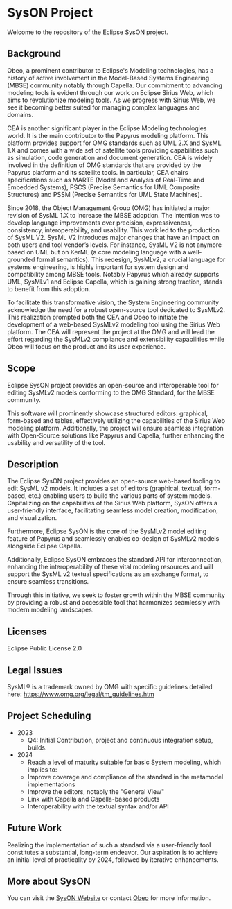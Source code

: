 # SysON Project

Welcome to the repository of the Eclipse SysON project.

## Background

Obeo, a prominent contributor to Eclipse's Modeling technologies, has a history of active involvement in the Model-Based Systems Engineering (MBSE) community notably through Capella. Our commitment to advancing modeling tools is evident through our work on Eclipse Sirius Web, which aims to revolutionize modeling tools. As we progress with Sirius Web, we see it becoming better suited for managing complex languages and domains.

CEA is another significant player in the Eclipse Modeling technologies world. It is the main contributor to the Papyrus modeling platform. This platform provides support for OMG standards such as UML 2.X and SysML 1.X and comes with a wide set of satellite tools providing capabilities such as simulation, code generation and document generation. CEA is widely involved in the definition of OMG standards that are provided by the Papyrus platform and its satellite tools. In particular, CEA chairs specifications such as MARTE (Model and Analysis of Real-Time and Embedded Systems), PSCS (Precise Semantics for UML Composite Structures) and PSSM (Precise Semantics for UML State Machines).

Since 2018, the Object Management Group (OMG) has initiated a major revision of SysML 1.X to increase the MBSE adoption. The intention was to develop language improvements over precision, expressiveness, consistency, interoperability, and usability. This work led to the production of SysML V2. SysML V2 introduces major changes that have an impact on both users and tool vendor’s levels. For instance, SysML V2 is not anymore based on UML but on KerML (a core modeling language with a well-grounded formal semantics). This redesign, SysMLv2, a crucial language for systems engineering, is highly important for system design and compatibility among MBSE tools. Notably Papyrus which already supports UML, SysMLv1 and Eclipse Capella, which is gaining strong traction, stands to benefit from this adoption.

To facilitate this transformative vision, the System Engineering community acknowledge the need for a robust open-source tool dedicated to SysMLv2. This realization prompted both the CEA and Obeo to initiate the development of a web-based SysMLv2 modeling tool using the Sirius Web platform. The CEA will represent the project at the OMG and will lead the effort regarding the SysMLv2 compliance and extensibility capabilities while Obeo will focus on the product and its user experience.

## Scope

Eclipse SysON project provides an open-source and interoperable tool for editing SysMLv2 models conforming to the OMG Standard, for the MBSE community.

This software will prominently showcase structured editors: graphical, form-based and tables, effectively utilizing the capabilities of the Sirius Web modeling platform. Additionally, the project will ensure seamless integration with Open-Source solutions like Papyrus and Capella, further enhancing the usability and versatility of the tool.

## Description

The Eclipse SysON project provides an open-source web-based tooling to edit SysML v2 models. It includes a set of editors (graphical, textual, form-based, etc.) enabling users to build the various parts of system models. Capitalizing on the capabilities of the Sirius Web platform, SysON offers a user-friendly interface, facilitating seamless model creation, modification, and visualization.

Furthermore, Eclipse SysON is the core of the SysMLv2 model editing feature of Papyrus and seamlessly enables co-design of SysMLv2 models alongside Eclipse Capella.

Additionally, Eclipse SysON embraces the standard API for interconnection, enhancing the interoperability of these vital modeling resources and will support the SysML v2 textual specifications as an exchange format, to ensure seamless transitions.

Through this initiative, we seek to foster growth within the MBSE community by providing a robust and accessible tool that harmonizes seamlessly with modern modeling landscapes.

## Licenses

Eclipse Public License 2.0

## Legal Issues

SysML® is a trademark owned by OMG with specific guidelines detailed here: <https://www.omg.org/legal/tm_guidelines.htm>

## Project Scheduling

- 2023
  - Q4: Initial Contribution, project and continuous integration setup, builds.
- 2024
  - Reach a level of maturity suitable for basic System modeling, which implies to:
  - Improve coverage and compliance of the standard in the metamodel implementations
  - Improve the editors, notably the "General View"
  - Link with Capella and Capella-based products
  - Interoperability with the textual syntax and/or API

## Future Work

Realizing the implementation of such a standard via a user-friendly tool constitutes a substantial, long-term endeavor. Our aspiration is to achieve an initial level of practicality by 2024, followed by iterative enhancements.

## More about SysON

You can visit the [SysON Website](https://mbse-syson.org/) or contact [Obeo](https://www.obeosoft.com/en/contact) for more information.
